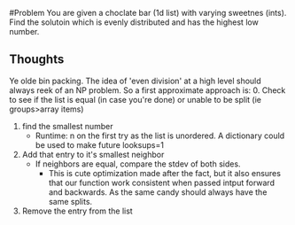 #Problem
You are given a choclate bar (1d list) with varying sweetnes (ints). Find the solutoin which is evenly distributed and has the highest low number.


## Thoughts
Ye olde bin packing. The idea of 'even division' at a high level should always reek of an NP problem. 
So a first approximate approach is:
0. Check to see if the list is equal (in case you're done) or unable to be split (ie groups>array items) 
1. find the smallest number 
    * Runtime: n on the first try as the list is unordered. A dictionary could be used to make future looksups=1
2. Add that entry to it's smallest neighbor
    * If neighbors are equal, compare the stdev of both sides.
        * This is cute optimization made after the fact, but it also ensures that our function work consistent when passed intput forward and backwards. As the same candy should always have the same splits.
3. Remove the entry from the list
